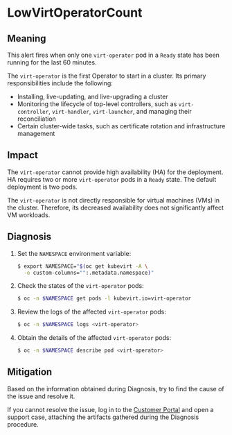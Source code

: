 # LowVirtOperatorCount
<!-- Edited by Jiří Herrmann, 8 Nov 2022 -->

## Meaning

This alert fires when only one `virt-operator` pod in a `Ready` state has
been running for the last 60 minutes.

The `virt-operator` is the first Operator to start in a cluster. Its primary
responsibilities include the following:

- Installing, live-updating, and live-upgrading a cluster
- Monitoring the lifecycle of top-level controllers, such as `virt-controller`,
`virt-handler`, `virt-launcher`, and managing their reconciliation
- Certain cluster-wide tasks, such as certificate rotation and infrastructure
management

## Impact

The `virt-operator` cannot provide high availability (HA) for the deployment.
HA requires two or more `virt-operator` pods in a `Ready` state. The default
deployment is two pods.

The `virt-operator` is not directly responsible for virtual machines (VMs)
in the cluster. Therefore, its decreased availability does not significantly
affect VM workloads.

## Diagnosis

1. Set the `NAMESPACE` environment variable:

   ```bash
   $ export NAMESPACE="$(oc get kubevirt -A \
     -o custom-columns="":.metadata.namespace)"
   ```

2. Check the states of the `virt-operator` pods:

   ```bash
   $ oc -n $NAMESPACE get pods -l kubevirt.io=virt-operator
   ```

3. Review the logs of the affected `virt-operator` pods:

   ```bash
   $ oc -n $NAMESPACE logs <virt-operator>
   ```

4. Obtain the details of the affected `virt-operator` pods:

   ```bash
   $ oc -n $NAMESPACE describe pod <virt-operator>
   ```

## Mitigation

Based on the information obtained during Diagnosis, try to find the cause
of the issue and resolve it.

If you cannot resolve the issue, log in to the [Customer Portal](https://access.redhat.com)
and open a support case, attaching the artifacts gathered during the Diagnosis
procedure.
